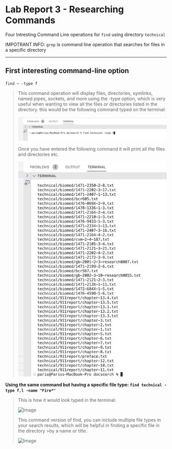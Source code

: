 Lab Report 3 - Researching Commands
===

Four Intresting Command Line operations for `find` using directory `technical`

IMPOTRANT INFO: `grep` is command line operation that searches for files in a specific directory

---

**First interesting command-line option**
---

`find ~ -type f`

>This command operation will display files, directories, symlinks, named pipes, sockets, and more using the -type option, which is very useful when wanting to view all the files or directories listed in the directory.
>this would be the following command typed on the terminal:
>
>![Image](first.png)
>
>Once you have entered the following command it will print all the files and directories etc.
>
>![Image](firsto.png)
>




**Using the same command but having a specific file type: `find technical -type f,l -name "Fire*"`**

>This is how it would look typed in the terminal: 
>
>![Image](fi.png)
>
>This command version of find, you can include multiple file types in your search results, which will be helpful in finding a specific file in the directory >by a name or title.
>
>![Image](fi.png)
>
